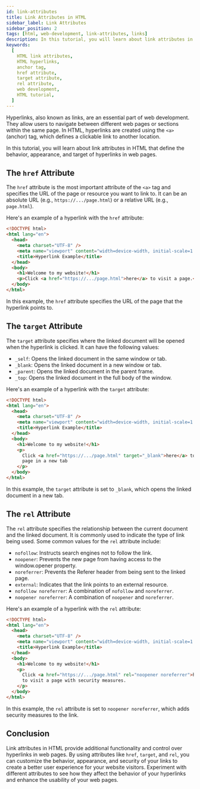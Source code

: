 ```yaml
---
id: link-attributes
title: Link Attributes in HTML
sidebar_label: Link Attributes
sidebar_position: 2
tags: [html, web-development, link-attributes, links]
description: In this tutorial, you will learn about link attributes in HTML. Link attributes define the behavior, appearance, and target of hyperlinks in web pages.
keywords:
  [
    HTML link attributes,
    HTML hyperlinks,
    anchor tag,
    href attribute,
    target attribute,
    rel attribute,
    web development,
    HTML tutorial,
  ]
---
```


Hyperlinks, also known as links, are an essential part of web development. They allow users to navigate between different web pages or sections within the same page. In HTML, hyperlinks are created using the `<a>` (anchor) tag, which defines a clickable link to another location.

<AdsComponent />

In this tutorial, you will learn about link attributes in HTML that define the behavior, appearance, and target of hyperlinks in web pages.

## The `href` Attribute

The `href` attribute is the most important attribute of the `<a>` tag and specifies the URL of the page or resource you want to link to. It can be an absolute URL (e.g., `https://.../page.html`) or a relative URL (e.g., `page.html`).

Here's an example of a hyperlink with the `href` attribute:

```html title="index.html"
<!DOCTYPE html>
<html lang="en">
  <head>
    <meta charset="UTF-8" />
    <meta name="viewport" content="width=device-width, initial-scale=1.0" />
    <title>Hyperlink Example</title>
  </head>
  <body>
    <h1>Welcome to my website!</h1>
    <p>Click <a href="https://.../page.html">here</a> to visit a page.</p>
  </body>
</html>
```

In this example, the `href` attribute specifies the URL of the page that the hyperlink points to.

<AdsComponent />

## The `target` Attribute

The `target` attribute specifies where the linked document will be opened when the hyperlink is clicked. It can have the following values:

- `_self`: Opens the linked document in the same window or tab.
- `_blank`: Opens the linked document in a new window or tab.
- `_parent`: Opens the linked document in the parent frame.
- `_top`: Opens the linked document in the full body of the window.

Here's an example of a hyperlink with the `target` attribute:

```html title="index.html"
<!DOCTYPE html>
<html lang="en">
  <head>
    <meta charset="UTF-8" />
    <meta name="viewport" content="width=device-width, initial-scale=1.0" />
    <title>Hyperlink Example</title>
  </head>
  <body>
    <h1>Welcome to my website!</h1>
    <p>
      Click <a href="https://.../page.html" target="_blank">here</a> to visit a
      page in a new tab
    </p>
  </body>
</html>
```

In this example, the `target` attribute is set to `_blank`, which opens the linked document in a new tab.

<AdsComponent />

## The `rel` Attribute

The `rel` attribute specifies the relationship between the current document and the linked document. It is commonly used to indicate the type of link being used. Some common values for the `rel` attribute include:

- `nofollow`: Instructs search engines not to follow the link.
- `noopener`: Prevents the new page from having access to the window.opener property.
- `noreferrer`: Prevents the Referer header from being sent to the linked page.
- `external`: Indicates that the link points to an external resource.
- `nofollow noreferrer`: A combination of `nofollow` and `noreferrer`.
- `noopener noreferrer`: A combination of `noopener` and `noreferrer`.

Here's an example of a hyperlink with the `rel` attribute:

```html title="index.html"
<!DOCTYPE html>
<html lang="en">
  <head>
    <meta charset="UTF-8" />
    <meta name="viewport" content="width=device-width, initial-scale=1.0" />
    <title>Hyperlink Example</title>
  </head>
  <body>
    <h1>Welcome to my website!</h1>
    <p>
      Click <a href="https://.../page.html" rel="noopener noreferrer">here</a>
      to visit a page with security measures.
    </p>
  </body>
</html>
```

In this example, the `rel` attribute is set to `noopener noreferrer`, which adds security measures to the link.

## Conclusion

Link attributes in HTML provide additional functionality and control over hyperlinks in web pages. By using attributes like `href`, `target`, and `rel`, you can customize the behavior, appearance, and security of your links to create a better user experience for your website visitors. Experiment with different attributes to see how they affect the behavior of your hyperlinks and enhance the usability of your web pages.